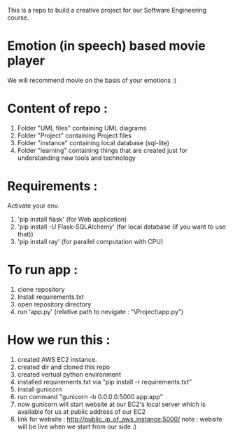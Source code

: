 This is a repo to build a creative project for our Software Engineering course.

# Emotion (in speech) based movie player
We will recommend movie on the basis of your emotions :)

# Content of repo :
1. Folder "UML files" containing UML diagrams
2. Folder "Project" containing Project files
3. Folder "instance" containing local database (sql-lite)
4. Folder "learning" containing things that are created just for understanding new tools and technology

# Requirements :
Activate your env.
1. 'pip install flask' (for Web application)
2. 'pip install -U Flask-SQLAlchemy' (for local database (if you want to use that))
3. 'pip install ray' (for parallel computation with CPU)

# To run app :
1. clone repository
2. Install requirements.txt
3. open repository directory 
4. run 'app.py' (relative path to nevigate : "\Project\app.py")

# How we run this : 
1. created AWS EC2 instance.
2. created dir and cloned this repo
3. created vertual python environment
4. installed requirements.txt via "pip install -r requirements.txt"
5. install gunicorn
6. run command "gunicorn -b 0.0.0.0:5000 app:app"
7. now gunicorn will start website at our EC2's local server which is available for us at public address of our EC2
8. link for website : [http://public_ip_of_aws_instance:5000/](http://13.60.224.246:5000) 
note : website will be live when we start from our side  :)
